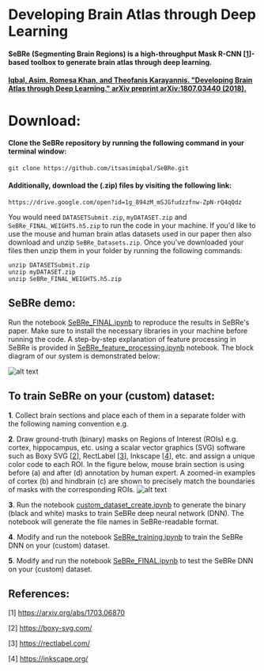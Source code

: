 

# Developing Brain Atlas through Deep Learning
#### SeBRe (Segmenting Brain Regions) is a high-throughput Mask R-CNN [[1](https://arxiv.org/abs/1703.06870)]-based toolbox to generate brain atlas through deep learning.

#### [Iqbal, Asim, Romesa Khan, and Theofanis Karayannis. "Developing Brain Atlas through Deep Learning." arXiv preprint arXiv:1807.03440 (2018).](https://arxiv.org/abs/1807.03440)

# Download:
#### Clone the SeBRe repository by running the following command in your terminal window:
```
git clone https://github.com/itsasimiqbal/SeBRe.git
```
#### Additionally, download the (.zip) files by visiting the following link:
```
https://drive.google.com/open?id=1g_894zM_mSJGfudzzfnw-ZpN-rQ4qQdz
```
You would need ```DATASETSubmit.zip```, ```myDATASET.zip``` and ```SeBRe_FINAL_WEIGHTS.h5.zip``` to run the code in your machine. If you'd like to use the mouse and human brain atlas datasets used in our paper then also download and unzip ```SeBRe_Datasets.zip```. Once you've downloaded your files then unzip them in your folder by running the following commands:

```
unzip DATASETSubmit.zip
unzip myDATASET.zip
unzip SeBRe_FINAL_WEIGHTS.h5.zip
```
## SeBRe demo:
Run the notebook [SeBRe_FINAL.ipynb](https://github.com/itsasimiqbal/SeBRe/blob/master/SeBRe_FINAL.ipynb) to reproduce the results in SeBRe's paper. Make sure to install the necessary libraries in your machine before running the code. A step-by-step explanation of feature processing in SeBRe is provided in [SeBRe_feature_processing.ipynb](https://github.com/itsasimiqbal/SeBRe/blob/master/SeBRe_feature_processing.ipynb) notebook. The block diagram of our system is demonstrated below:

![alt text](https://github.com/itsasimiqbal/SeBRe/blob/master/SeBRe_block_diagram.png)

## To train SeBRe on your (custom) dataset:

__1__. Collect brain sections and place each of them in a separate folder with the following naming convention e.g. 

__2__. Draw ground-truth (binary) masks on Regions of Interest (ROIs) e.g. cortex, hippocampus, etc. using a scalar vector graphics (SVG) software such as Boxy SVG [[2](https://boxy-svg.com/)], RectLabel [[3](https://rectlabel.com/)], Inkscape [[4](https://inkscape.org/)], etc. and assign a unique color code to each ROI. In the figure below, mouse brain section is using before (a) and after (d) annotation by human expert. A zoomed-in examples of cortex (b) and hindbrain (c) are shown to precisely match the boundaries of masks with the corresponding ROIs. 
![alt text](https://github.com/itsasimiqbal/SeBRe/blob/master/Supp_figure_1.png)

__3__. Run the notebook [custom_dataset_create.ipynb](https://github.com/itsasimiqbal/SeBRe/blob/master/custom_dataset_create.ipynb) to generate the binary (black and white) masks to train SeBRe deep neural network (DNN). The notebook will generate the file names in SeBRe-readable format.

__4__. Modify and run the notebook [SeBRe_training.ipynb](https://github.com/itsasimiqbal/SeBRe/blob/master/SeBRe_training.ipynb) to train the SeBRe DNN on your (custom) dataset.

__5__. Modify and run the notebook [SeBRe_FINAL.ipynb](https://github.com/itsasimiqbal/SeBRe/blob/master/SeBRe_FINAL.ipynb) to test the SeBRe DNN on your (custom) dataset.

## References:

[1] https://arxiv.org/abs/1703.06870

[2] https://boxy-svg.com/

[3] https://rectlabel.com/

[4] https://inkscape.org/
